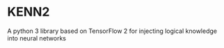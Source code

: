 # KENN2
A python 3 library based on TensorFlow 2 for injecting logical knowledge into neural networks
